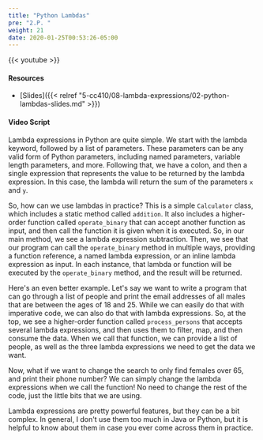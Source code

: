 ```yaml
---
title: "Python Lambdas"
pre: "2.P. "
weight: 21
date: 2020-01-25T00:53:26-05:00
---
```


{{< youtube >}}

<!-- TODO FIXME -->

#### Resources

* [Slides]({{< relref "5-cc410/08-lambda-expressions/02-python-lambdas-slides.md" >}})

#### Video Script

Lambda expressions in Python are quite simple. We start with the lambda keyword, followed by a list of parameters. These parameters can be any valid form of Python parameters, including named parameters, variable length parameters, and more. Following that, we have a colon, and then a single expression that represents the value to be returned by the lambda expression. In this case, the lambda will return the sum of the parameters `x` and `y`.

So, how can we use lambdas in practice? This is a simple `Calculator` class, which includes a static method called `addition`. It also includes a higher-order function called `operate_binary` that can accept another function as input, and then call the function it is given when it is executed. So, in our main method, we see a lambda expression subtraction. Then, we see that our program can call the `operate_binary` method in multiple ways, providing a function reference, a named lambda expression, or an inline lambda expression as input. In each instance, that lambda or function will be executed by the `operate_binary` method, and the result will be returned. 

Here's an even better example. Let's say we want to write a program that can go through a list of people and print the email addresses of all males that are between the ages of 18 and 25. While we can easily do that with imperative code, we can also do that with lambda expressions. So, at the top, we see a higher-order function called `process_persons` that accepts several lambda expressions, and then uses them to filter, map, and then consume the data. When we call that function, we can provide a list of people, as well as the three lambda expressions we need to get the data we want. 

Now, what if we want to change the search to only find females over 65, and print their phone number? We can simply change the lambda expressions when we call the function! No need to change the rest of the code, just the little bits that we are using. 

Lambda expressions are pretty powerful features, but they can be a bit complex. In general, I don't use them too much in Java or Python, but it is helpful to know about them in case you ever come across them in practice. 